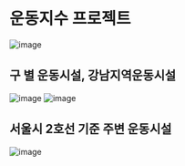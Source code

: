 # 운동지수 프로젝트

![image](https://github.com/dydrb/team_prj/assets/105268330/53cb2926-0069-4a09-9eae-9394f5dbc20f)

## 구 별 운동시설, 강남지역운동시설
![image](https://github.com/dydrb/team_prj/assets/105268330/663efdc3-9a50-453b-aa53-52365d88bec2)
![image](https://github.com/dydrb/team_prj/assets/105268330/b2c88361-da47-4364-b9d9-44c5d56fabe6)

## 서울시 2호선 기준 주변 운동시설
![image](https://github.com/dydrb/team_prj/assets/105268330/921473a6-5e83-42c2-af70-61141ed84532)

